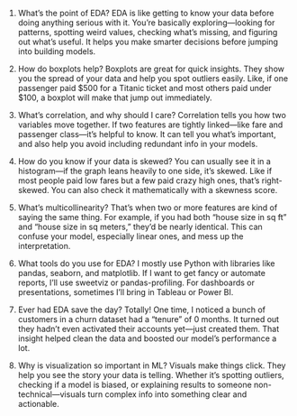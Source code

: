 1. What’s the point of EDA?
EDA is like getting to know your data before doing anything serious with it.
 You’re basically exploring—looking for patterns, spotting weird values, checking what’s missing, and figuring out what’s useful. 
 It helps you make smarter decisions before jumping into building models.

2. How do boxplots help?
Boxplots are great for quick insights. 
They show you the spread of your data and help you spot outliers easily. 
Like, if one passenger paid $500 for a Titanic ticket and most others paid under $100, a boxplot will make that jump out immediately.

3. What’s correlation, and why should I care?
Correlation tells you how two variables move together. 
If two features are tightly linked—like fare and passenger class—it’s helpful to know. 
It can tell you what’s important, and also help you avoid including redundant info in your models.

4. How do you know if your data is skewed?
You can usually see it in a histogram—if the graph leans heavily to one side, it’s skewed. Like if most people paid low fares but a few paid crazy high ones, that’s right-skewed. You can also check it mathematically with a skewness score.

5. What’s multicollinearity?
That’s when two or more features are kind of saying the same thing. For example, if you had both “house size in sq ft” and “house size in sq meters,” they’d be nearly identical. This can confuse your model, especially linear ones, and mess up the interpretation.

6. What tools do you use for EDA?
I mostly use Python with libraries like pandas, seaborn, and matplotlib. If I want to get fancy or automate reports, I’ll use sweetviz or pandas-profiling. For dashboards or presentations, sometimes I’ll bring in Tableau or Power BI.

7. Ever had EDA save the day?
Totally! One time, I noticed a bunch of customers in a churn dataset had a “tenure” of 0 months. 
It turned out they hadn’t even activated their accounts yet—just created them. 
That insight helped clean the data and boosted our model’s performance a lot.

8. Why is visualization so important in ML?
Visuals make things click. 
They help you see the story your data is telling.
 Whether it’s spotting outliers, checking if a model is biased, or explaining results to someone non-technical—visuals turn complex info into something clear and actionable.